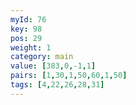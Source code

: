 ```yaml
---
myId: 76
key: 98
pos: 29
weight: 1
category: main
value: [383,0,-1,1]
pairs: [1,30,1,50,60,1,50]
tags: [4,22,26,28,31]
---
```

